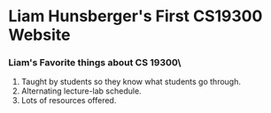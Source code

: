 
# Liam Hunsberger's First CS19300 Website
### Liam's Favorite things about CS 19300\
1. Taught by students so they know what students go through.
2. Alternating lecture-lab schedule.
3. Lots of resources offered.

